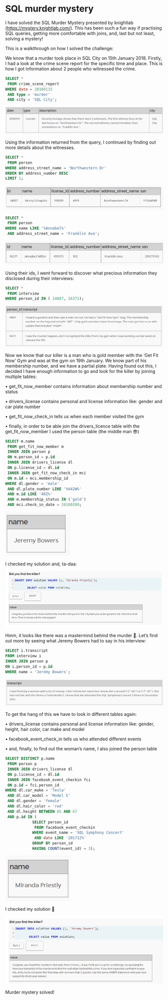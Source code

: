 # SQL murder mystery

I have solved the SQL Murder Mystery presented by knightlab (https://mystery.knightlab.com/). This has been such a fun way if practising SQL queries, getting more comfortable with joins, and, last but not least, solving a mystery!

This is a walkthrough on how I solved the challenge:

We know that a murder took place in SQL City on 15th January 2018. Firstly, I had a look at the crime scene report for the specific time and place. This is how I got information about 2 people who witnessed the crime.

```SQL
SELECT * 
 FROM crime_scene_report
WHERE date = 20180115
 AND type = 'murder'
 AND city = 'SQL City';
 ```
 ![crime scene report](1.jpg)

Using the information returned from the query, I continued by finding out more details about the witnesses.

```SQL
SELECT * 
 FROM person
WHERE address_street_name = 'Northwestern Dr'
ORDER BY address_number DESC
LIMIT 1;
```
![first witness](2.jpg)

```SQL
SELECT * 
 FROM person
WHERE name LIKE '%Annabel%'
 AND address_street_name = 'Franklin Ave';
```
![second witness](3.jpg)

Using their ids, I went forward to discover what precious information they disclosed during their interviews:

```SQL
SELECT * 
 FROM interview 
WHERE person_id IN ( 14887, 16371);
```
![transcript](4.jpg)

Now we know that our killer is a man who is gold member with the ‘Get Fit Now’ Gym and was at the gym on 19th January. We know part of his membership number, and we have a partial plate. Having found out this, I decided I have enough information to go and look for the killer by joining multiple tables:

•	get_fit_now_member contains information about membership number and status 

•	drivers_license contains personal and license information like: gender and car plate number

•	get_fit_now_check_in tells us when each member visited the gym

•	finally, in order to be able join the drivers_licence table with the get_fit_now_member I used the person table (the middle man 😎)

```SQL
SELECT m.name 
 FROM get_fit_now_member m
 INNER JOIN person p
 ON m.person_id = p.id
 INNER JOIN drivers_license dl
 ON p.license_id = dl.id
 INNER JOIN get_fit_now_check_in mci
 ON m.id = mci.membership_id
WHERE dl.gender = 'male'
 AND dl.plate_number LIKE '%H42W%'
 AND m.id LIKE '48Z%'
 AND m.membership_status IN ('gold')
 AND mci.check_in_date = 20180109;
 ```
 ![murderer](5.jpg)
 
 I checked my solution and, ta-daa:
 
 ![murderer found](6.jpg)
 
 Hmm, it looks like there was a mastermind behind the murder 🤔. Let’s find out more by seeing what Jeremy Bowers had to say in his interview:
 
 ```SQL
SELECT i.transcript 
 FROM interview i
 INNER JOIN person p
 ON i.person_id = p.id
WHERE name = 'Jeremy Bowers';
```
![Jeremy transcript](7.jpg)

To get the hang of this we have to look in different tables again:

•	drivers_license contains personal and license information like: gender, height, hair color, car make and model

•	facebook_event_check_in tells us who attended different events

•	and, finally, to find out the woman’s name, I also joined the person table


```SQL
SELECT DISTINCT p.name 
 FROM person p
 INNER JOIN drivers_license dl
 ON p.license_id = dl.id
 INNER JOIN facebook_event_checkin fci
 ON p.id = fci.person_id
WHERE dl.car_make = 'Tesla'
 AND dl.car_model = 'Model S'
 AND dl.gender = 'female'
 AND dl.hair_color = 'red'
 AND dl.height BETWEEN 65 AND 67
 AND p.id IN (
            SELECT person_id 
             FROM facebook_event_checkin
            WHERE event_name = 'SQL Symphony Concert'
             AND date LIKE '201712%'
            GROUP BY person_id
            HAVING COUNT(event_id) = 3);
  ```
  ![master mind](8.jpg)
  
  I checked my solution 🥁
  
  ![mystery solved](9.jpg)
  
  Murder mystery solved!



 
